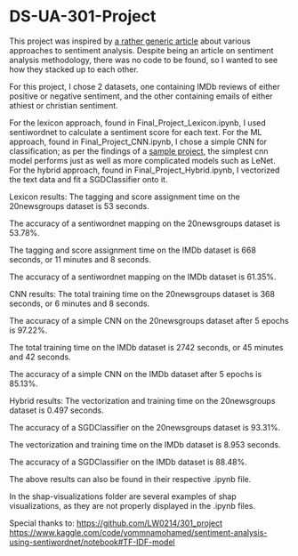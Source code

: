 # DS-UA-301-Project

This project was inspired by [a rather generic article](https://itechindia.co/us/blog/which-of-the-3-algorithms-models-should-you-choose-for-sentiment-analysis-2/) about various approaches to sentiment analysis. Despite being an article on sentiment analysis methodology, there was no code to be found, so I wanted to see how they stacked up to each other. 

For this project, I chose 2 datasets, one containing IMDb reviews of either positive or negative sentiment, and the other containing emails of either athiest or christian sentiment.

For the lexicon approach, found in Final_Project_Lexicon.ipynb, I used sentiwordnet to calculate a sentiment score for each text. For the ML approach, found in Final_Project_CNN.ipynb, I chose a simple CNN for classification; as per the findings of a [sample project](https://github.com/LW0214/301_project), the simplest cnn model performs just as well as more complicated models such as LeNet. For the hybrid approach, found in Final_Project_Hybrid.ipynb, I vectorized the text data and fit a SGDClassifier onto it. 

Lexicon results:
The tagging and score assignment time on the 20newsgroups dataset is 53 seconds.

The accuracy of a sentiwordnet mapping on the 20newsgroups dataset is 53.78%.

The tagging and score assignment time on the IMDb dataset is 668 seconds, or 11 minutes and 8 seconds.

The accuracy of a sentiwordnet mapping on the IMDb dataset is 61.35%.


CNN results:
The total training time on the 20newsgroups dataset is 368 seconds, or 6 minutes and 8 seconds.

The accuracy of a simple CNN on the 20newsgroups dataset after 5 epochs is 97.22%.

The total training time on the IMDb dataset is 2742 seconds, or 45 minutes and 42 seconds.

The accuracy of a simple CNN on the IMDb dataset after 5 epochs is 85.13%.


Hybrid results:
The vectorization and training time on the 20newsgroups dataset is 0.497 seconds.

The accuracy of a SGDClassifier on the 20newsgroups dataset is 93.31%.

The vectorization and training time on the IMDb dataset is 8.953 seconds.

The accuracy of a SGDClassifier on the IMDb dataset is 88.48%.


The above results can also be found in their respective .ipynb file.


In the shap-visualizations folder are several examples of shap visualizations, as they are not properly displayed in the .ipynb files.


Special thanks to:
https://github.com/LW0214/301_project
https://www.kaggle.com/code/yommnamohamed/sentiment-analysis-using-sentiwordnet/notebook#TF-IDF-model
